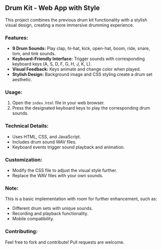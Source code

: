 ## Drum Kit - Web App with Style

This project combines the previous drum kit functionality with a stylish visual design, creating a more immersive drumming experience.

### Features:

- **9 Drum Sounds:** Play clap, hi-hat, kick, open-hat, boom, ride, snare, tom, and tink sounds.
- **Keyboard-Friendly Interface:** Trigger sounds with corresponding keyboard keys (A, S, D, F, G, H, J, K, L).
- **Visual Feedback:** Keys animate and change color when played.
- **Stylish Design:** Background image and CSS styling create a drum set aesthetic.

### Usage:

1. Open the `index.html` file in your web browser.
2. Press the designated keyboard keys to play the corresponding drum sounds.

### Technical Details:

- Uses HTML, CSS, and JavaScript.
- Includes drum sound WAV files.
- Keyboard events trigger sound playback and animation.

### Customization:

- Modify the CSS file to adjust the visual style further.
- Replace the WAV files with your own sounds.

### Note:

This is a basic implementation with room for further enhancement, such as:

- Different drum sets with unique sounds.
- Recording and playback functionality.
- Mobile compatibility.

### Contributing:

Feel free to fork and contribute! Pull requests are welcome.
